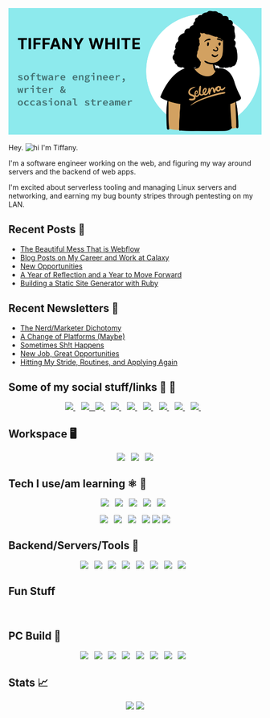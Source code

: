 <p align='center'>
  <img src="assets/github-banner.png">
</p>

Hey. <img src="https://user-images.githubusercontent.com/1303154/88677602-1635ba80-d120-11ea-84d8-d263ba5fc3c0.gif" width="22px" height="17px" alt="hi"> I'm Tiffany.

I'm a software engineer working on the web, and figuring my way around servers and the backend of web apps.

I'm excited about serverless tooling and managing Linux servers and networking, and earning my bug bounty stripes through pentesting on my LAN.

## Recent Posts 📝

<!--START_SECTION:feed-->

- [The Beautiful Mess That is Webflow](https://tiffanywhite.dev/2021/12/11/the-beautiful-mess-that-is-webflow/)
- [Blog Posts on My Career and Work at Calaxy](https://tiffanywhite.dev/2021/09/23/blog-posts-on-my-career-and-work-at-calaxy/)
- [New Opportunities](https://tiffanywhite.dev/2021/09/10/new-opportunities/)
- [A Year of Reflection and a Year to Move Forward](https://tiffanywhite.dev/2021/01/07/a-year-of-reflection-and-a-year-to-move-forward/)
- [Building a Static Site Generator with Ruby](https://tiffanywhite.dev/2020/12/17/building-a-static-site-generator-with-ruby/)
<!--END_SECTION:feed-->

## Recent Newsletters 📰

<!--START_SECTION:newsletters-->

- [The Nerd&#x2F;Marketer Dichotomy](https://news.tiffanywhite.dev/p/the-nerdmarketer-dichotomy)
- [A Change of Platforms (Maybe)](https://news.tiffanywhite.dev/p/a-change-of-platforms-maybe)
- [Sometimes Sh!t Happens](https://news.tiffanywhite.dev/p/sometimes-sht-happens)
- [New Job, Great Opportunities](https://news.tiffanywhite.dev/p/new-job-great-opportunities)
- [Hitting My Stride, Routines, and Applying Again](https://news.tiffanywhite.dev/p/hitting-my-stride-routines-and-applying-again)
<!--END_SECTION:newsletters-->

## Some of my social stuff/links 🔗 💬

<p align='center'>
  <a href="https://www.linkedin.com/in/tiffanyrwhite">
    <img src="https://img.shields.io/badge/linkedin-%230077B5.svg?&style=for-the-badge&logo=linkedin&logoColor=white" />
  </a>&nbsp;&nbsp;
 <a href="https://network.tiffanyrwhite.com">
  <img src="https://img.shields.io/badge/polywork-543DE0?style=for-the-badge&logo=polywork&logoColor=white"
  </a>&nbsp;&nbsp;
  <a href="https://stackoverflow.com/story/tiffanywhitedev">
    <img src="https://img.shields.io/badge/Stack_Overflow-FE7A16?style=for-the-badge&logo=stack-overflow&logoColor=white">
  </a>&nbsp;&nbsp;
  
  <a href="https://codepen.io/tiffanywhitedev">
    <img src="https://img.shields.io/badge/Codepen-000000?style=for-the-badge&logo=codepen&logoColor=white" />
  </a>&nbsp;&nbsp;
  <a href="http://tiffanywhite.live">
    <img src="https://img.shields.io/badge/Twitch-9146FF?style=for-the-badge&logo=twitch&logoColor=white" />
  </a>&nbsp;&nbsp;
  <a href="https://www.youtube.com/user/trwhitenontrad/featured">
    <img src="https://img.shields.io/badge/YouTube-FF0000?style=for-the-badge&logo=youtube&logoColor=white" />
  </a>&nbsp;&nbsp;
  
  <a href="https://dev.to/tiffany">
    <img src="https://img.shields.io/badge/dev.to-0A0A0A?style=for-the-badge&logo=devdotto&logoColor=white" />
  </a>&nbsp;&nbsp;
  <a href="https://www.freecodecamp.org/tiffanywhitedev">
    <img src="https://img.shields.io/badge/free%20code%20camp-27273D?style=for-the-badge&logo=freecodecamp&logoColor=white" />
  </a>&nbsp;&nbsp;
  <a href="https://codesandbox.io/u/twhite96">
    <img src="https://img.shields.io/badge/Codesandbox-000000?style=for-the-badge&logo=CodeSandbox&logoColor=white" />
  </a>&nbsp;&nbsp;
</p>

## Workspace 🖥️

<p align="center">
    <img src="https://img.shields.io/badge/Apple-M1%20Mac%20Mini-000000?style=for-the-badge&logo=apple& logoColor=white">&nbsp;&nbsp;
    <img src="https://img.shields.io/badge/Apple-MacBook_Pro_2013-000000?style=for-the-badge&logo=apple&  logoColor=white">&nbsp;&nbsp;
		<img src="https://img.shields.io/badge/apple%20silicon-333333?style=for-the-badge&logo=apple&logoColor=white">
</p>

## Tech I use/am learning ⚛️ 📘

<p align="center">
    <img src="https://img.shields.io/badge/React-20232A?style=for-the-badge&logo=react&logoColor=61DAFB">&nbsp;&nbsp;
    <img src="https://img.shields.io/badge/Gatsby-663399?style=for-the-badge&logo=gatsby&logoColor=white">&nbsp;&nbsp;
    <img src="https://img.shields.io/badge/JavaScript-F7DF1E?style=for-the-badge&logo=javascript&logoColor=black">&nbsp;&nbsp;
		<img src="https://img.shields.io/badge/Svelte-4A4A55?style=for-the-badge&logo=svelte&logoColor=FF3E00"> &nbsp;
		<img src="https://img.shields.io/badge/GraphQl-E10098?style=for-the-badge&logo=graphql&logoColor=white"> &nbsp;
</p>
<p align='center'>
  <img src="https://img.shields.io/badge/Python-FFD43B?style=for-the-badge&logo=python&logoColor=darkgreen">&nbsp;&nbsp;
  <img src="https://img.shields.io/badge/C%2B%2B-00599C?style=for-the-badge&logo=c%2B%2B&logoColor=white">&nbsp;&nbsp;
  <img src="https://img.shields.io/badge/Vue.js-42b883?style=for-the-badge&logo=vuedotjs&logoColor=35495E">&nbsp;&nbsp;
  <img src="https://img.shields.io/badge/PostgreSQL-316192?style=for-the-badge&logo=postgresql&logoColor=white">
  <img src="https://img.shields.io/badge/React_Native-20232A?style=for-the-badge&logo=react&logoColor=61DAFB">
  <img src="https://img.shields.io/badge/next.js-000000?style=for-the-badge&logo=nextdotjs&logoColor=white">
	
</p>

## Backend/Servers/Tools 🧰

<p align='center'>
  <img src="https://img.shields.io/badge/Express.js-000000?style=for-the-badge&logo=express&logoColor=white"> &nbsp;
  <img src="https://img.shields.io/badge/firebase-ffca28?style=for-the-badge&logo=firebase&logoColor=black"> &nbsp;
  <img src="https://img.shields.io/badge/Postman-FF6C37?style=for-the-badge&logo=Postman&logoColor=white"> &nbsp;
  <img src="https://img.shields.io/badge/Digital_Ocean-0080FF?style=for-the-badge&logo=DigitalOcean&logoColor=white"> &nbsp;
  <img src="https://img.shields.io/badge/Netlify-00C7B7?style=for-the-badge&logo=netlify&logoColor=white"> &nbsp;
  <img src="https://img.shields.io/badge/Vercel-000000?style=for-the-badge&logo=vercel&logoColor=white"> &nbsp;
	<img src="https://img.shields.io/badge/Vite-B73BFE?style=for-the-badge&logo=vite&logoColor=FFD62E"> &nbsp;
	<img src="https://img.shields.io/badge/Prisma-3982CE?style=for-the-badge&logo=Prisma&logoColor=white"> &nbsp;
</p>

## **Fun Stuff**

<br />

## PC Build 🔩

  <p align='center'>
    <img src="https://img.shields.io/badge/AMD-Ryzen_3_3200G-ED1C24?style=for-the-badge&logo=amd&logoColor=white"> &nbsp;
    <img src="https://img.shields.io/badge/Corsair-LL_Series_Fan-000000?style=for-the-badge&logo=corsair& logoColor=white"> &nbsp;
    <img src="https://img.shields.io/badge/Corsair-Vengeance_RGB_Pro_32_GB_RAM-ff0000?style=for-the-badge&logo=corsair& logoColor=white"> &nbsp;
    <img src="https://img.shields.io/badge/Corsair-Crystal_iCUE_Case-000000?style=for-the-badge&logo=corsair& logoColor=white"> &nbsp;
    <img src="https://img.shields.io/badge/Corsair-CX550F_RGB_Power_Supply-white?style=for-the-badge&logo=corsair&  logoColor=white"> &nbsp;
    <img src="https://img.shields.io/badge/Samsung-970_EVO_Plus-000000?style=for-the-badge&logo=samsung&  logoColor=white"> &nbsp;
    <img src="https://img.shields.io/badge/ASUS-Tuf-ff6956?style=for-the-badge&logo=asus&logoColor=white"> &nbsp;
		<img src="https://img.shields.io/badge/NVIDIA-GTX1650-76B900?style=for-the-badge&logo=nvidia&logoColor=white"> &nbsp;
  </p>
    
## Stats 📈

<p align='center'>
  <img width='200' src="https://github-readme-stats.vercel.app/api/top-langs/?username=twhite96" />

  <img width='200' src="https://github-readme-streak-stats.herokuapp.com/?user=twhite96" /> 
</p>
